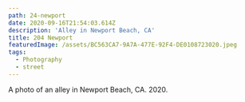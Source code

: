 ```yaml
---
path: 24-newport
date: 2020-09-16T21:54:03.614Z
description: 'Alley in Newport Beach, CA'
title: 204 Newport
featuredImage: /assets/BC563CA7-9A7A-477E-92F4-DE0108723020.jpeg
tags:
  - Photography
  - street
---
```

A photo of an alley in Newport Beach, CA. 2020.
